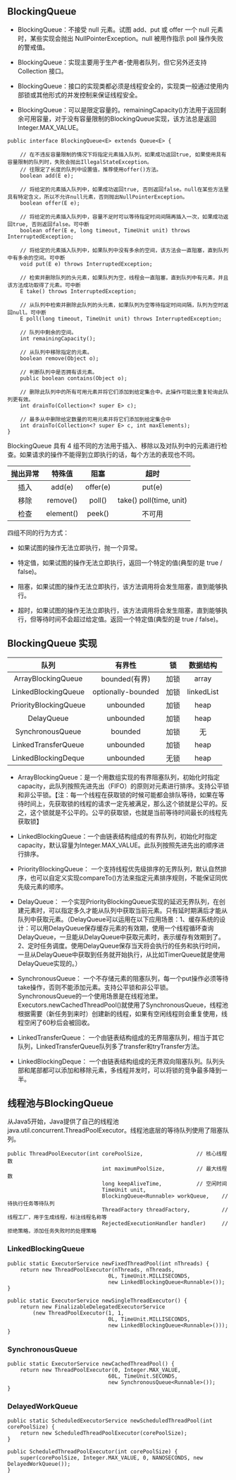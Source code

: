 
## BlockingQueue

- BlockingQueue：不接受 null 元素。试图 add、put 或 offer 一个 null 元素时，某些实现会抛出 NullPointerException。null 被用作指示 poll 操作失败的警戒值。

- BlockingQueue：实现主要用于生产者-使用者队列，但它另外还支持 Collection 接口。

- BlockingQueue：接口的实现类都必须是线程安全的，实现类一般通过使用内部锁或其他形式的并发控制来保证线程安全。

- BlockingQueue：可以是限定容量的。remainingCapacity()方法用于返回剩余可用容量，对于没有容量限制的BlockingQueue实现，该方法总是返回Integer.MAX_VALUE。
    

```
public interface BlockingQueue<E> extends Queue<E> {

    // 在不违反容量限制的情况下将指定元素插入队列，如果成功返回true, 如果使用具有容量限制的队列时，失败会抛出IllegalStateException。
    // 往限定了长度的队列中设置值，推荐使用offer()方法。
    boolean add(E e);

    // 将给定的元素插入队列中，如果成功返回true, 否则返回false。null在某些方法里具有特定含义，所以不允许null元素，否则抛出NullPointerException。
    boolean offer(E e);

    // 将给定的元素插入队列中，容量不足时可以等待指定时间间隔再插入一次，如果成功返回true, 否则返回false。可中断
    boolean offer(E e, long timeout, TimeUnit unit) throws InterruptedException;

    // 将给定的元素插入队列中，如果队列中没有多余的空间，该方法会一直阻塞，直到队列中有多余的空间。可中断
    void put(E e) throws InterruptedException;

    // 检索并删除队列的头元素，如果队列为空，线程会一直阻塞，直到队列中有元素，并且该方法成功取得了元素。可中断
    E take() throws InterruptedException;

    // 从队列中检索并删除此队列的头元素，如果队列为空等待指定时间间隔，队列为空时返回null。可中断
    E poll(long timeout, TimeUnit unit) throws InterruptedException;

    // 队列中剩余的空间。
    int remainingCapacity();

    // 从队列中移除指定的元素。
    boolean remove(Object o);

    // 判断队列中是否拥有该元素。
    public boolean contains(Object o);

    // 删除此队列中的所有可用元素并将它们添加到给定集合中。此操作可能比重复轮询此队列更有效。
    int drainTo(Collection<? super E> c);

    // 最多从中删除给定数量的可用元素并将它们添加到给定集合中
    int drainTo(Collection<? super E> c, int maxElements);
}
```
    
BlockingQueue 具有 4 组不同的方法用于插入、移除以及对队列中的元素进行检查。如果请求的操作不能得到立即执行的话，每个方法的表现也不同。
    
| 抛出异常  |  特殊值 | 阻塞 | 超时 |
| :---: | :---: | :---:| :---: |
| 插入 | add(e) | offer(e)  |  put(e) | offer(e, time, unit) |
| 移除 | remove()  |  poll() | take()  poll(time, unit) |
| 检查 | element() |  peek() | 不可用 | 不可用 |
    

四组不同的行为方式： 

- 如果试图的操作无法立即执行，抛一个异常。

- 特定值，如果试图的操作无法立即执行，返回一个特定的值(典型的是 true / false)。

- 阻塞，如果试图的操作无法立即执行，该方法调用将会发生阻塞，直到能够执行。

- 超时，如果试图的操作无法立即执行，该方法调用将会发生阻塞，直到能够执行，但等待时间不会超过给定值。返回一个特定值(典型的是 true / false)。
    

## BlockingQueue 实现
    
| 队列 | 有界性 | 锁 |  数据结构 |
| :---: | :---: | :---:| :---: |
| ArrayBlockingQueue | bounded(有界) | 加锁 | array |
| LinkedBlockingQueue | optionally-bounded | 加锁  | linkedList |
| PriorityBlockingQueue | unbounded | 加锁  | heap |
| DelayQueue | unbounded | 加锁 | heap |
| SynchronousQueue | bounded | 加锁 | 无 |
| LinkedTransferQueue | unbounded | 加锁  | heap |
| LinkedBlockingDeque | unbounded | 无锁 | heap |
    
- ArrayBlockingQueue：是一个用数组实现的有界阻塞队列，初始化时指定capacity，此队列按照先进先出（FIFO）的原则对元素进行排序。支持公平锁和非公平锁。【注：每一个线程在获取锁的时候可能都会排队等待，如果在等待时间上，先获取锁的线程的请求一定先被满足，那么这个锁就是公平的。反之，这个锁就是不公平的。公平的获取锁，也就是当前等待时间最长的线程先获取锁】

- LinkedBlockingQueue：一个由链表结构组成的有界队列，初始化时指定capacity，默认容量为Integer.MAX_VALUE。此队列按照先进先出的顺序进行排序。

- PriorityBlockingQueue： 一个支持线程优先级排序的无界队列，默认自然排序，也可以自定义实现compareTo()方法来指定元素排序规则，不能保证同优先级元素的顺序。

- DelayQueue： 一个实现PriorityBlockingQueue实现的延迟无界队列，在创建元素时，可以指定多久才能从队列中获取当前元素。只有延时期满后才能从队列中获取元素。（DelayQueue可以运用在以下应用场景：1、缓存系统的设计：可以用DelayQueue保存缓存元素的有效期，使用一个线程循环查询DelayQueue，一旦能从DelayQueue中获取元素时，表示缓存有效期到了。2、定时任务调度。使用DelayQueue保存当天将会执行的任务和执行时间，一旦从DelayQueue中获取到任务就开始执行，从比如TimerQueue就是使用DelayQueue实现的。）

- SynchronousQueue： 一个不存储元素的阻塞队列，每一个put操作必须等待take操作，否则不能添加元素。支持公平锁和非公平锁。SynchronousQueue的一个使用场景是在线程池里。Executors.newCachedThreadPool()就使用了SynchronousQueue，线程池根据需要（新任务到来时）创建新的线程，如果有空闲线程则会重复使用，线程空闲了60秒后会被回收。

- LinkedTransferQueue： 一个由链表结构组成的无界阻塞队列，相当于其它队列，LinkedTransferQueue队列多了transfer和tryTransfer方法。

- LinkedBlockingDeque： 一个由链表结构组成的无界双向阻塞队列。队列头部和尾部都可以添加和移除元素，多线程并发时，可以将锁的竞争最多降到一半。
    



## 线程池与BlockingQueue

从Java5开始，Java提供了自己的线程池 java.util.concurrent.ThreadPoolExecutor。线程池底层的等待队列使用了阻塞队列。
    
```
public ThreadPoolExecutor(int corePoolSize,                 // 核心线程数
                              int maximumPoolSize,          // 最大线程数
                              long keepAliveTime,           // 空闲时间
                              TimeUnit unit,
                              BlockingQueue<Runnable> workQueue,    // 待执行任务等待队列
                              ThreadFactory threadFactory,          // 线程工厂，用于生成线程，标注线程名称等
                              RejectedExecutionHandler handler)     // 拒绝策略，添加任务失败时的处理策略
```
    
### LinkedBlockingQueue

```
public static ExecutorService newFixedThreadPool(int nThreads) {
    return new ThreadPoolExecutor(nThreads, nThreads,
                                0L, TimeUnit.MILLISECONDS,
                                new LinkedBlockingQueue<Runnable>());
}

public static ExecutorService newSingleThreadExecutor() {
    return new FinalizableDelegatedExecutorService
        (new ThreadPoolExecutor(1, 1,
                                0L, TimeUnit.MILLISECONDS,
                                new LinkedBlockingQueue<Runnable>()));
}
```
    
### SynchronousQueue

```
public static ExecutorService newCachedThreadPool() {
    return new ThreadPoolExecutor(0, Integer.MAX_VALUE,
                                60L, TimeUnit.SECONDS,
                                new SynchronousQueue<Runnable>());
}
```
    
### DelayedWorkQueue

```
public static ScheduledExecutorService newScheduledThreadPool(int corePoolSize) {
    return new ScheduledThreadPoolExecutor(corePoolSize);
}

public ScheduledThreadPoolExecutor(int corePoolSize) {
    super(corePoolSize, Integer.MAX_VALUE, 0, NANOSECONDS, new DelayedWorkQueue());
}
```


